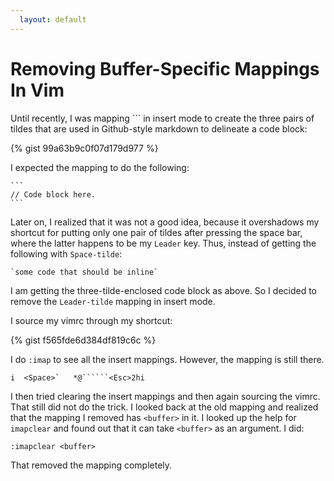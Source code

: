 ```yaml
---
  layout: default
---
```

Removing Buffer-Specific Mappings In Vim
========================================

Until recently, I was mapping `<Leader>`` in insert mode to create the three
pairs of tildes that are used in Github-style markdown to delineate a code
block:

{% gist 99a63b9c0f07d179d977 %}

I expected the mapping to do the following:

    ```
    // Code block here.
    ```

Later on, I realized that it was not a good idea, because it overshadows my
shortcut for putting only one pair of tildes after pressing the space bar,
where the latter happens to be my `Leader` key. Thus, instead of getting the
following with `Space-tilde`:

    `some code that should be inline`

I am getting the three-tilde-enclosed code block as above. So I decided to
remove the `Leader-tilde` mapping in insert mode.

I source my vimrc through my shortcut:

{% gist f565fde6d384df819c6c %}

I do `:imap` to see all the insert mappings. However, the mapping is still
there.

    i  <Space>`   *@``````<Esc>2hi

I then tried clearing the insert mappings and then again sourcing the vimrc.
That still did not do the trick. I looked back at the old mapping and realized
that the mapping I removed has `<buffer>` in it. I looked up the help for
`imapclear` and found out that it can take `<buffer>` as an argument. I did:

    :imapclear <buffer>

That removed the mapping completely.

